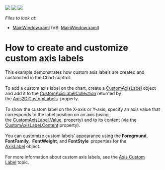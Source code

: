 <!-- default badges list -->
![](https://img.shields.io/endpoint?url=https://codecentral.devexpress.com/api/v1/VersionRange/128569544/21.1.5%2B)
[![](https://img.shields.io/badge/Open_in_DevExpress_Support_Center-FF7200?style=flat-square&logo=DevExpress&logoColor=white)](https://supportcenter.devexpress.com/ticket/details/T188164)
[![](https://img.shields.io/badge/📖_How_to_use_DevExpress_Examples-e9f6fc?style=flat-square)](https://docs.devexpress.com/GeneralInformation/403183)
<!-- default badges end -->
<!-- default file list -->
*Files to look at*:

* [MainWindow.xaml](./CS/CustomAxisLabel/MainWindow.xaml) (VB: [MainWindow.xaml](./VB/CustomAxisLabel/MainWindow.xaml))
<!-- default file list end -->
# How to create and customize custom axis labels


This example demonstrates how custom axis labels are created and customized in the Chart control. <br /> <br />To add a custom axis label on the chart, create a <a href="https://documentation.devexpress.com/">CustomAxisLabel</a> object and add it to the <a href="https://documentation.devexpress.com/wpf/clsDevExpressXpfChartsCustomAxisLabelCollectiontopic.aspx">CustomAxisLabelCollection</a> returned by the <a href="https://documentation.devexpress.com/">Axis2D.CustomLabels</a>  property. <br /><br />To show the custom label on the X-axis or Y-axis, specify an axis value that corresponds to the label position on an axis (using the <a href="https://documentation.devexpress.com/">CustomAxisLabel.Value </a> property) and to its content (via the <a href="https://documentation.devexpress.com/">CustomAxisLabel.Content</a> property).<br /><br />You can customize custom labels' appearance using the<strong> Foreground</strong>, <strong>FontFamily,</strong>  <strong>FontWeight</strong>, and <strong>FontStyle  </strong>properties for the <a href="https://documentation.devexpress.com/#WPF/clsDevExpressXpfChartsAxisLabeltopic">AxisLabel</a> object. <br /><br />For more information about custom axis labels, see the <a href="https://documentation.devexpress.com/#WPF/CustomDocument7940">Axis Custom Label</a> topic.

<br/>


